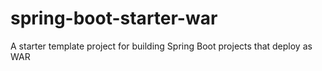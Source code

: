# spring-boot-starter-war
A starter template project for building Spring Boot projects that deploy as WAR
